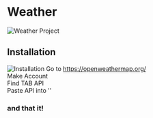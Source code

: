 # Weather
![Weather Project](https://i.imgur.com/OoGc9i7.png)

## Installation
![Installation](https://i.imgur.com/Za85hmM.png)
Go to https://openweathermap.org/ \
Make Account\
Find TAB API\
Paste API into ''
### and that it!
